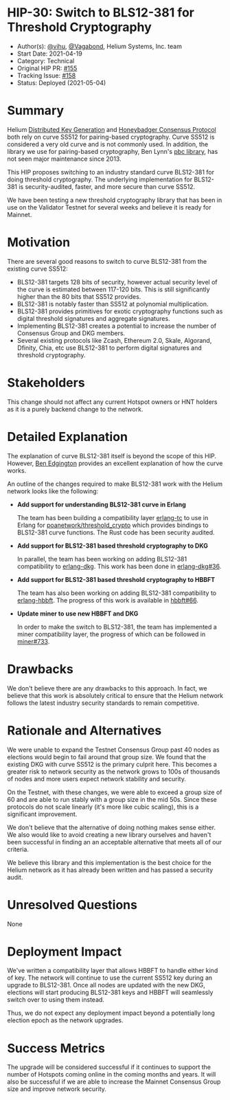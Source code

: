# HIP-30: Switch to BLS12-381 for Threshold Cryptography

- Author(s): [@vihu](http://github.com/vihu), [@Vagabond](https://github.com/vagabond/), Helium
  Systems, Inc. team
- Start Date: 2021-04-19
- Category: Technical
- Original HIP PR: [#155](https://github.com/helium/HIP/pull/155)
- Tracking Issue: [#158](https://github.com/helium/HIP/issues/158)
- Status: Deployed (2021-05-04)

# Summary

Helium [Distributed Key Generation](https://github.com/helium/erlang-dkg) and
[Honeybadger Consensus Protocol](https://github.com/helium/erlang-hbbft) both rely on curve SS512
for pairing-based cryptography. Curve SS512 is considered a very old curve and is not commonly used.
In addition, the library we use for pairing-based cryptography, Ben Lynn's
[pbc library](https://crypto.stanford.edu/pbc/thesis.html), has not seen major maintenance
since 2013.

This HIP proposes switching to an industry standard curve BLS12-381 for doing threshold
cryptography. The underlying implementation for BLS12-381 is security-audited, faster, and more
secure than curve SS512.

We have been testing a new threshold cryptography library that has been in use on the Validator
Testnet for several weeks and believe it is ready for Mainnet.

# Motivation

There are several good reasons to switch to curve BLS12-381 from the existing curve SS512:

- BLS12-381 targets 128 bits of security, however actual security level of the curve is estimated
  between 117-120 bits. This is still significantly higher than the 80 bits that SS512 provides.
- BLS12-381 is notably faster than SS512 at polynomial multiplication.
- BLS12-381 provides primitives for exotic cryptography functions such as digital threshold
  signatures and aggregate signatures.
- Implementing BLS12-381 creates a potential to increase the number of Consensus Group and DKG
  members.
- Several existing protocols like Zcash, Ethereum 2.0, Skale, Algorand, Dfinity, Chia, etc use
  BLS12-381 to perform digital signatures and threshold cryptography.

# Stakeholders

This change should not affect any current Hotspot owners or HNT holders as it is a purely backend
change to the network.

# Detailed Explanation

The explanation of curve BLS12-381 itself is beyond the scope of this HIP. However,
[Ben Edgington](https://hackmd.io/@benjaminion/bls12-381) provides an excellent explanation of how
the curve works.

An outline of the changes required to make BLS12-381 work with the Helium network looks like the
following:

- **Add support for understanding BLS12-381 curve in Erlang**

  The team has been building a compatibility layer [erlang-tc](https://github.com/helium/erlang-tc)
  to use in Erlang for [poanetwork/threshold_crypto](https://github.com/poanetwork/threshold_crypto)
  which provides bindings to BLS12-381 curve functions. The Rust code has been security audited.

- **Add support for BLS12-381 based threshold cryptography to DKG**

  In parallel, the team has been working on adding BLS12-381 compatibility to
  [erlang-dkg](https://github.com/helium/erlang-dkg). This work has been done in
  [erlang-dkg#36](https://github.com/helium/erlang-dkg/pull/36).

- **Add support for BLS12-381 based threshold cryptography to HBBFT**

  The team has also been working on adding BLS12-381 compatibility to
  [erlang-hbbft](https://github.com/helium/erlang-hbbft). The progress of this work is available in
  [hbbft#66](https://github.com/helium/erlang-hbbft/pull/66).

- **Update miner to use new HBBFT and DKG**

  In order to make the switch to BLS12-381, the team has implemented a miner compatibility layer,
  the progress of which can be followed in [miner#733](https://github.com/helium/miner/pull/733).

# Drawbacks

We don't believe there are any drawbacks to this approach. In fact, we believe that this work is
absolutely critical to ensure that the Helium network follows the latest industry security standards
to remain competitive.

# Rationale and Alternatives

We were unable to expand the Testnet Consensus Group past 40 nodes as elections would begin to fail
around that group size. We found that the existing DKG with curve SS512 is the primary culprit here.
This becomes a greater risk to network security as the network grows to 100s of thousands of nodes
and more users expect network stability and security.

On the Testnet, with these changes, we were able to exceed a group size of 60 and are able to run
stably with a group size in the mid 50s. Since these protocols do not scale linearly (it's more like
cubic scaling), this is a significant improvement.

We don't believe that the alternative of doing nothing makes sense either. We also would like to
avoid creating a new library ourselves and haven't been successful in finding an an acceptable
alternative that meets all of our criteria.

We believe this library and this implementation is the best choice for the Helium network as it has
already been written and has passed a security audit.

# Unresolved Questions

None

# Deployment Impact

We've written a compatibility layer that allows HBBFT to handle either kind of key. The network will
continue to use the current SS512 key during an upgrade to BLS12-381. Once all nodes are updated
with the new DKG, elections will start producing BLS12-381 keys and HBBFT will seamlessly switch
over to using them instead.

Thus, we do not expect any deployment impact beyond a potentially long election epoch as the network
upgrades.

# Success Metrics

The upgrade will be considered successful if it continues to support the number of Hotspots coming
online in the coming months and years. It will also be successful if we are able to increase the
Mainnet Consensus Group size and improve network security.
